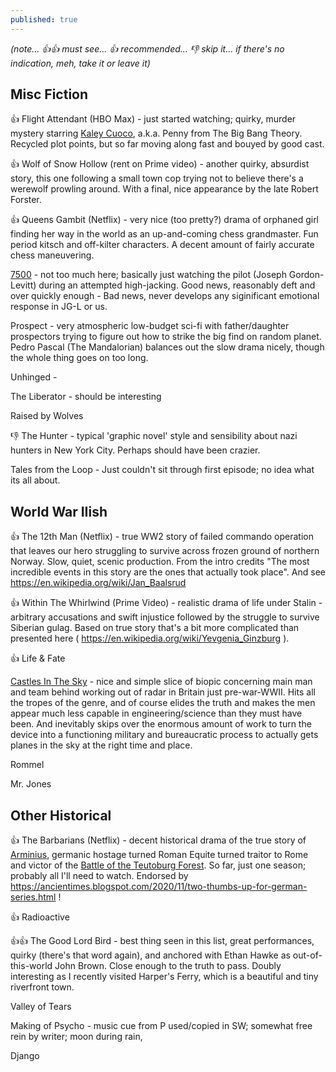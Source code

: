 ```yaml
---
published: true
---
```


*(note... 👍👍 must see... 👍 recommended...  👎 skip it...  if there's no indication, meh, take it or leave it)*

## Misc Fiction

👍 Flight Attendant (HBO Max) - just started watching; quirky, murder mystery starring [Kaley Cuoco](https://www.imdb.com/name/nm0192505/), a.k.a. Penny from The Big Bang Theory. Recycled plot points, but so far moving along fast and bouyed by good cast.

👍 Wolf of Snow Hollow (rent on Prime video) - another quirky, absurdist story, this one following a small town cop trying not to believe there's a werewolf prowling around. With a final, nice appearance by the late Robert Forster.

👍 Queens Gambit (Netflix) - very nice (too pretty?) drama of orphaned girl finding her way in the world as an up-and-coming chess grandmaster. Fun period kitsch and off-kilter characters. A decent amount of fairly accurate chess maneuvering.

<!--more-->

[7500](https://www.imdb.com/title/tt6436726/reference) - not too much here; basically just watching the pilot (Joseph Gordon-Levitt) during an attempted high-jacking. Good news, reasonably deft and over quickly enough - Bad news, never develops any siginificant emotional response in JG-L or us.

Prospect - very atmospheric low-budget sci-fi with father/daughter prospectors trying to figure out how to strike the big find on random planet. Pedro Pascal (The Mandalorian) balances out the slow drama nicely, though the whole thing goes on too long.

Unhinged - 

The Liberator - should be interesting

Raised by Wolves

👎 The Hunter - typical 'graphic novel' style and sensibility about nazi hunters in New York City. Perhaps should have been crazier.

Tales from the Loop - Just couldn't sit through first episode; no idea what its all about.


## World War IIish

👍 The 12th Man (Netflix) - true WW2 story of failed commando operation that leaves our hero struggling to survive across frozen ground of northern Norway. Slow, quiet, scenic production. From the intro credits "The most incredible events in this story are the ones that actually took place". And see https://en.wikipedia.org/wiki/Jan_Baalsrud

👍 Within The Whirlwind (Prime Video) - realistic drama of life under Stalin - arbitrary accusations and swift injustice followed by the struggle to survive Siberian gulag. Based on true story that's a bit more complicated than presented here ( https://en.wikipedia.org/wiki/Yevgenia_Ginzburg ).

👍 Life & Fate

[Castles In The Sky](https://www.imdb.com/title/tt3311900/reference) - nice and simple slice of biopic concerning main man and team behind working out of radar in Britain just pre-war-WWII. Hits all the tropes of the genre, and of course elides the truth and makes the men appear much less capable in engineering/science than they must have been. And inevitably skips over the enormous amount of work to turn the device into a functioning military and bureaucratic process to actually gets planes in the sky at the right time and place.

Rommel

Mr. Jones

## Other Historical

👍 The Barbarians (Netflix) - decent historical drama of the true story of [Arminius](https://en.wikipedia.org/wiki/Arminius), germanic hostage turned Roman Equite turned traitor to Rome and victor of the [Battle of the Teutoburg Forest](https://en.wikipedia.org/wiki/Battle_of_the_Teutoburg_Forest). So far, just one season; probably all I'll need to watch. Endorsed by https://ancientimes.blogspot.com/2020/11/two-thumbs-up-for-german-series.html !

👍 Radioactive

👍👍 The Good Lord Bird - best thing seen in this list, great performances, quirky (there's that word again), and anchored with Ethan Hawke as out-of-this-world John Brown. Close enough to the truth to pass. Doubly interesting as I recently visited Harper's Ferry, which is a beautiful and tiny riverfront town.

Valley of Tears

Making of Psycho - music cue from P used/copied in SW; somewhat free rein by writer; moon during rain,

Django
